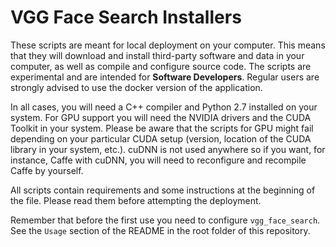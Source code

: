 VGG Face Search Installers
==========================

These scripts are meant for local deployment on your computer. This means that they will download and install third-party software and data in your computer, as well as compile and configure source code. The scripts are experimental and are intended for **Software Developers**. Regular users are strongly advised to use the docker version of the application.

In all cases, you will need a C++ compiler and Python 2.7 installed on your system. For GPU support you will need the NVIDIA drivers and the CUDA Toolkit in your system. Please be aware that the scripts for GPU might fail depending on your particular CUDA setup (version, location of the CUDA library in your system, etc.). cuDNN is not used anywhere so if you want, for instance, Caffe with cuDNN, you will need to reconfigure and recompile Caffe by yourself.

All scripts contain requirements and some instructions at the beginning of the file. Please read them before attempting the deployment.

Remember that before the first use you need to configure `vgg_face_search`. See the `Usage` section of the README in the root folder of this repository.
